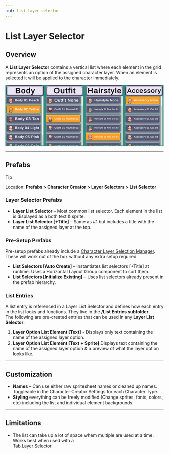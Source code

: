 ```yaml
---
uid: list-layer-selector
---
```


# List Layer Selector

## Overview

A **List Layer Selector** contains a vertical list where each element in the grid represents an option of the assigned character layer. When an element is selected it will be applied to the character immediately.

![List Layer Selector](/images/list-layer-selector.png)

---

## Prefabs

> [!TIP]
> Location: **Prefabs > Character Creator > Layer Selectors > List Selector**

### Layer Selector Prefabs
- **Layer List Selector** – Most common list selector. Each element in the list is displayed as a both text & sprite.  
- **Layer List Selector [+Title]** – Same as #1 but includes a title with the name of the assigned layer at the top.  

### Pre-Setup Prefabs
Pre-setup prefabs already include a [Character Layer Selection Manager](xref:layer-selector-setup#character-layer-selection-manager).  
These will work out of the box without any extra setup required.

- **List Selectors [Auto Create]** – Instantiates list selectors [+Title] at runtime. Uses a Horizontal Layout Group component to sort them.  
- **List Selectors [Initialize Existing]** – Uses list selectors already present in the prefab hierarchy.  

### List Entries
A list entry is referenced in a Layer List Selector and defines how each entry in the list looks and functions.
They live in the **/List Entries subfolder**.  
The following are pre-created entries that can be used in any **Layer List Selector**:
1. **Layer Option List Element [Text]** - Displays only text containing the name of the assigned layer option.
2. **Layer Option List Element [Text + Sprite]** Displays text containing the name of the assigned layer option & a preview of what the layer option looks like.

---

## Customization

- **Names** – Can use either raw spritesheet names or cleaned up names. Toggleable in the Character Creator Settings for each Character Type.
- **Styling** everything can be freely modified (Change sprites, fonts, colors, etc) including the list and individual element backgrounds.

---

## Limitations

- The list can take up a lot of space whem multiple are used at a time. Works best when used with a  
[Tab Layer Selector](xref:tab-layer-selector).